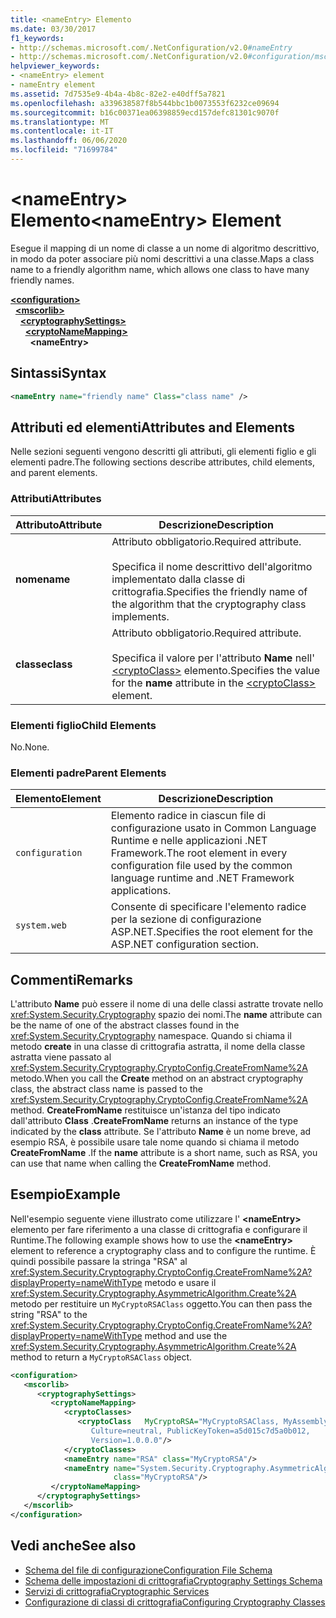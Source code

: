 ```yaml
---
title: <nameEntry> Elemento
ms.date: 03/30/2017
f1_keywords:
- http://schemas.microsoft.com/.NetConfiguration/v2.0#nameEntry
- http://schemas.microsoft.com/.NetConfiguration/v2.0#configuration/mscorlib/cryptographySettings/cryptoNameMapping/nameEntry
helpviewer_keywords:
- <nameEntry> element
- nameEntry element
ms.assetid: 7d7535e9-4b4a-4b8c-82e2-e40dff5a7821
ms.openlocfilehash: a339638587f8b544bbc1b0073553f6232ce09694
ms.sourcegitcommit: b16c00371ea06398859ecd157defc81301c9070f
ms.translationtype: MT
ms.contentlocale: it-IT
ms.lasthandoff: 06/06/2020
ms.locfileid: "71699784"
---
```

# <a name="nameentry-element"></a><span data-ttu-id="63b66-102">\<nameEntry> Elemento</span><span class="sxs-lookup"><span data-stu-id="63b66-102">\<nameEntry> Element</span></span>
<span data-ttu-id="63b66-103">Esegue il mapping di un nome di classe a un nome di algoritmo descrittivo, in modo da poter associare più nomi descrittivi a una classe.</span><span class="sxs-lookup"><span data-stu-id="63b66-103">Maps a class name to a friendly algorithm name, which allows one class to have many friendly names.</span></span>  
  
[**\<configuration>**](../configuration-element.md)  
&nbsp;&nbsp;[**\<mscorlib>**](mscorlib-element-for-cryptography-settings.md)  
&nbsp;&nbsp;&nbsp;&nbsp;[**\<cryptographySettings>**](cryptographysettings-element.md)  
&nbsp;&nbsp;&nbsp;&nbsp;&nbsp;&nbsp;[**\<cryptoNameMapping>**](cryptonamemapping-element.md)  
&nbsp;&nbsp;&nbsp;&nbsp;&nbsp;&nbsp;&nbsp;&nbsp;**\<nameEntry>**  
  
## <a name="syntax"></a><span data-ttu-id="63b66-104">Sintassi</span><span class="sxs-lookup"><span data-stu-id="63b66-104">Syntax</span></span>  
  
```xml  
<nameEntry name="friendly name" Class="class name" />  
```  
  
## <a name="attributes-and-elements"></a><span data-ttu-id="63b66-105">Attributi ed elementi</span><span class="sxs-lookup"><span data-stu-id="63b66-105">Attributes and Elements</span></span>  
 <span data-ttu-id="63b66-106">Nelle sezioni seguenti vengono descritti gli attributi, gli elementi figlio e gli elementi padre.</span><span class="sxs-lookup"><span data-stu-id="63b66-106">The following sections describe attributes, child elements, and parent elements.</span></span>  
  
### <a name="attributes"></a><span data-ttu-id="63b66-107">Attributi</span><span class="sxs-lookup"><span data-stu-id="63b66-107">Attributes</span></span>  
  
|<span data-ttu-id="63b66-108">Attributo</span><span class="sxs-lookup"><span data-stu-id="63b66-108">Attribute</span></span>|<span data-ttu-id="63b66-109">Descrizione</span><span class="sxs-lookup"><span data-stu-id="63b66-109">Description</span></span>|  
|---------------|-----------------|  
|<span data-ttu-id="63b66-110">**nome**</span><span class="sxs-lookup"><span data-stu-id="63b66-110">**name**</span></span>|<span data-ttu-id="63b66-111">Attributo obbligatorio.</span><span class="sxs-lookup"><span data-stu-id="63b66-111">Required attribute.</span></span><br /><br /> <span data-ttu-id="63b66-112">Specifica il nome descrittivo dell'algoritmo implementato dalla classe di crittografia.</span><span class="sxs-lookup"><span data-stu-id="63b66-112">Specifies the friendly name of the algorithm that the cryptography class implements.</span></span>|  
|<span data-ttu-id="63b66-113">**classe**</span><span class="sxs-lookup"><span data-stu-id="63b66-113">**class**</span></span>|<span data-ttu-id="63b66-114">Attributo obbligatorio.</span><span class="sxs-lookup"><span data-stu-id="63b66-114">Required attribute.</span></span><br /><br /> <span data-ttu-id="63b66-115">Specifica il valore per l'attributo **Name** nell' [\<cryptoClass>](cryptoclass-element.md) elemento.</span><span class="sxs-lookup"><span data-stu-id="63b66-115">Specifies the value for the **name** attribute in the [\<cryptoClass>](cryptoclass-element.md) element.</span></span>|  
  
### <a name="child-elements"></a><span data-ttu-id="63b66-116">Elementi figlio</span><span class="sxs-lookup"><span data-stu-id="63b66-116">Child Elements</span></span>  
 <span data-ttu-id="63b66-117">No.</span><span class="sxs-lookup"><span data-stu-id="63b66-117">None.</span></span>  
  
### <a name="parent-elements"></a><span data-ttu-id="63b66-118">Elementi padre</span><span class="sxs-lookup"><span data-stu-id="63b66-118">Parent Elements</span></span>  
  
|<span data-ttu-id="63b66-119">Elemento</span><span class="sxs-lookup"><span data-stu-id="63b66-119">Element</span></span>|<span data-ttu-id="63b66-120">Descrizione</span><span class="sxs-lookup"><span data-stu-id="63b66-120">Description</span></span>|  
|-------------|-----------------|  
|`configuration`|<span data-ttu-id="63b66-121">Elemento radice in ciascun file di configurazione usato in Common Language Runtime e nelle applicazioni .NET Framework.</span><span class="sxs-lookup"><span data-stu-id="63b66-121">The root element in every configuration file used by the common language runtime and .NET Framework applications.</span></span>|  
|`system.web`|<span data-ttu-id="63b66-122">Consente di specificare l'elemento radice per la sezione di configurazione ASP.NET.</span><span class="sxs-lookup"><span data-stu-id="63b66-122">Specifies the root element for the ASP.NET configuration section.</span></span>|  
  
## <a name="remarks"></a><span data-ttu-id="63b66-123">Commenti</span><span class="sxs-lookup"><span data-stu-id="63b66-123">Remarks</span></span>  
 <span data-ttu-id="63b66-124">L'attributo **Name** può essere il nome di una delle classi astratte trovate nello <xref:System.Security.Cryptography> spazio dei nomi.</span><span class="sxs-lookup"><span data-stu-id="63b66-124">The **name** attribute can be the name of one of the abstract classes found in the <xref:System.Security.Cryptography> namespace.</span></span> <span data-ttu-id="63b66-125">Quando si chiama il metodo **create** in una classe di crittografia astratta, il nome della classe astratta viene passato al <xref:System.Security.Cryptography.CryptoConfig.CreateFromName%2A> metodo.</span><span class="sxs-lookup"><span data-stu-id="63b66-125">When you call the **Create** method on an abstract cryptography class, the abstract class name is passed to the <xref:System.Security.Cryptography.CryptoConfig.CreateFromName%2A> method.</span></span> <span data-ttu-id="63b66-126">**CreateFromName** restituisce un'istanza del tipo indicato dall'attributo **Class** .</span><span class="sxs-lookup"><span data-stu-id="63b66-126">**CreateFromName** returns an instance of the type indicated by the **class** attribute.</span></span> <span data-ttu-id="63b66-127">Se l'attributo **Name** è un nome breve, ad esempio RSA, è possibile usare tale nome quando si chiama il metodo **CreateFromName** .</span><span class="sxs-lookup"><span data-stu-id="63b66-127">If the **name** attribute is a short name, such as RSA, you can use that name when calling the **CreateFromName** method.</span></span>  
  
## <a name="example"></a><span data-ttu-id="63b66-128">Esempio</span><span class="sxs-lookup"><span data-stu-id="63b66-128">Example</span></span>  
 <span data-ttu-id="63b66-129">Nell'esempio seguente viene illustrato come utilizzare l' **\<nameEntry>** elemento per fare riferimento a una classe di crittografia e configurare il Runtime.</span><span class="sxs-lookup"><span data-stu-id="63b66-129">The following example shows how to use the **\<nameEntry>** element to reference a cryptography class and to configure the runtime.</span></span> <span data-ttu-id="63b66-130">È quindi possibile passare la stringa "RSA" al <xref:System.Security.Cryptography.CryptoConfig.CreateFromName%2A?displayProperty=nameWithType> metodo e usare il <xref:System.Security.Cryptography.AsymmetricAlgorithm.Create%2A> metodo per restituire un `MyCryptoRSAClass` oggetto.</span><span class="sxs-lookup"><span data-stu-id="63b66-130">You can then pass the string "RSA" to the <xref:System.Security.Cryptography.CryptoConfig.CreateFromName%2A?displayProperty=nameWithType> method and use the <xref:System.Security.Cryptography.AsymmetricAlgorithm.Create%2A> method to return a `MyCryptoRSAClass` object.</span></span>  
  
```xml  
<configuration>  
   <mscorlib>  
      <cryptographySettings>  
         <cryptoNameMapping>  
            <cryptoClasses>  
               <cryptoClass   MyCryptoRSA="MyCryptoRSAClass, MyAssembly  
                  Culture=neutral, PublicKeyToken=a5d015c7d5a0b012,  
                  Version=1.0.0.0"/>  
            </cryptoClasses>  
            <nameEntry name="RSA" class="MyCryptoRSA"/>  
            <nameEntry name="System.Security.Cryptography.AsymmetricAlgorithm"  
                       class="MyCryptoRSA"/>  
         </cryptoNameMapping>  
      </cryptographySettings>  
   </mscorlib>  
</configuration>  
```  
  
## <a name="see-also"></a><span data-ttu-id="63b66-131">Vedi anche</span><span class="sxs-lookup"><span data-stu-id="63b66-131">See also</span></span>

- [<span data-ttu-id="63b66-132">Schema del file di configurazione</span><span class="sxs-lookup"><span data-stu-id="63b66-132">Configuration File Schema</span></span>](../index.md)
- [<span data-ttu-id="63b66-133">Schema delle impostazioni di crittografia</span><span class="sxs-lookup"><span data-stu-id="63b66-133">Cryptography Settings Schema</span></span>](index.md)
- [<span data-ttu-id="63b66-134">Servizi di crittografia</span><span class="sxs-lookup"><span data-stu-id="63b66-134">Cryptographic Services</span></span>](../../../../standard/security/cryptographic-services.md)
- [<span data-ttu-id="63b66-135">Configurazione di classi di crittografia</span><span class="sxs-lookup"><span data-stu-id="63b66-135">Configuring Cryptography Classes</span></span>](../../configure-cryptography-classes.md)
